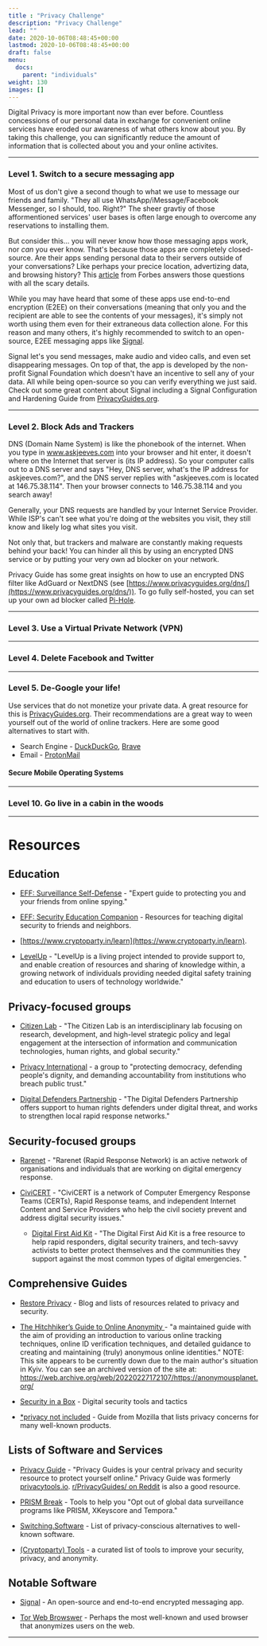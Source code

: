 ```yaml
---
title : "Privacy Challenge"
description: "Privacy Challenge"
lead: ""
date: 2020-10-06T08:48:45+00:00
lastmod: 2020-10-06T08:48:45+00:00
draft: false
menu:
  docs:
    parent: "individuals"
weight: 130
images: []
---
```


Digital Privacy is more important now than ever before.  Countless concessions of our personal data in exchange for convenient online services have eroded our awareness of what others know about you.  By taking this challenge, you can significantly reduce the amount of information that is collected about you and your online activites.

--------------------
### Level 1. Switch to a secure messaging app

Most of us don't give a second though to what we use to message our friends and family.  "They all use WhatsApp/iMessage/Facebook Messenger, so I should, too.  Right?"  The sheer gravtiy of those afformentioned services' user bases is often large enough to overcome any reservations to installing them.  

But consider this... you will never know how those messaging apps work, nor _can_ you ever know.  That's because those apps are completely closed-source.  Are their apps sending personal data to their servers outside of your conversations?  Like perhaps your precice location, advertizing data, and browsing history?  This [article](https://www.forbes.com/sites/zakdoffman/2021/01/16/stop-using-facebook-messenger-after-whatsapp-vs-apple-imessage-and-signal-privacy-backlash/) from Forbes answers those questions with all the scary details.

While you may have heard that some of these apps use end-to-end encryption (E2EE) on their conversations (meaning that only you and the recipient are able to see the contents of your messages), it's simply not worth using them even for their extraneous data collection alone.  For this reason and many others, it's highly recommended to switch to an open-source, E2EE messaging apps like [Signal](https://signal.org/).

Signal let's you send messages, make audio and video calls, and even set disappearing messages.  On top of that, the app is developed by the non-profit Signal Foundation which doesn't have an incentive to sell any of your data.  All while being open-source so you can verify everything we just said. Check out some great content about Signal including a Signal Configuration and Hardening Guide from [PrivacyGuides.org](https://www.privacyguides.org/en/real-time-communication/#signal).

--------------------
### Level 2. Block Ads and Trackers

DNS (Domain Name System) is like the phonebook of the internet.  When you type in www.askjeeves.com into your browser and hit enter, it doesn't where on the Internet that server is (its IP address).  So your computer calls out to a DNS server and says "Hey, DNS server, what's the IP address for askjeeves.com?", and the DNS server replies with "askjeeves.com is located at 146.75.38.114".  Then your browser connects to 146.75.38.114 and you search away!

Generally, your DNS requests are handled by your Internet Service Provider.  While ISP's can't see what you're doing *at* the websites you visit, they still know and likely log what sites you visit. 

Not only that, but trackers and malware are constantly making requests behind your back!  You can hinder all this by using an encrypted DNS service or by putting your very own ad blocker on your network.  

Privacy Guide has some great insights on how to use an encrypted DNS filter like AdGuard or NextDNS (see [https://www.privacyguides.org/dns/](https://www.privacyguides.org/dns/)).  To go fully self-hosted, you can set up your own ad blocker called [Pi-Hole](https://pi-hole.net/).

--------------------
### Level 3. Use a Virtual Private Network (VPN)

--------------------
### Level 4. Delete Facebook and Twitter

--------------------
### Level 5. De-Google your life!  

Use services that do not monetize your private data.  A great resource for this is [PrivacyGuides.org](https://www.privacyguides.org/tools/).  Their recommendations are a great way to ween yourself out of the world of online trackers.  Here are some good alternatives to start with.

- Search Engine - [DuckDuckGo](https://duckduckgo.com/), [Brave](https://search.brave.com)
- Email - [ProtonMail](https://proton.me/mail)

#### Secure Mobile Operating Systems

--------------------
### Level 10.  Go live in a cabin in the woods




--------------------
# Resources

## Education

- [EFF: Surveillance Self-Defense](https://ssd.eff.org) - "Expert guide to protecting you and your friends from online spying."

- [EFF: Security Education Companion](https://sec.eff.org) - Resources for teaching digital security to friends and neighbors. 

- [https://www.cryptoparty.in/learn](https://www.cryptoparty.in/learn).

- [LevelUp](https://www.level-up.cc/) - "LevelUp is a living project intended to provide support to, and enable creation of resources and sharing of knowledge within, a growing network of individuals providing needed digital safety training and education to users of technology worldwide."

## Privacy-focused groups

- [Citizen Lab](https://citizenlab.ca/) - "The Citizen Lab is an interdisciplinary lab focusing on research, development, and high-level strategic policy and legal engagement at the intersection of information and communication technologies, human rights, and global security."

- [Privacy International](https://privacyinternational.org/) - a group to "protecting democracy, defending people's dignity, and demanding accountability from institutions who breach public trust."

- [Digital Defenders Partnership](https://www.digitaldefenders.org) - "The Digital Defenders Partnership offers support to human rights defenders under digital threat, and works to strengthen local rapid response networks."  

## Security-focused groups

- [Rarenet](https://www.rarenet.org) - "Rarenet (Rapid Response Network) is an active network of organisations and individuals that are working on digital emergency response. 

- [CiviCERT](https://www.civicert.org) - "CiviCERT is a network of Computer Emergency Response Teams (CERTs), Rapid Response teams, and independent Internet Content and Service Providers who help the civil society prevent and address digital security issues."

    - [Digital First Aid Kit](https://digitalfirstaid.org/) - "The Digital First Aid Kit is a free resource to help rapid responders, digital security trainers, and tech-savvy activists to better protect themselves and the communities they support against the most common types of digital emergencies. "

##	Comprehensive Guides

- [Restore Privacy](https://restoreprivacy.com/privacy-tools/) - Blog and lists of resources related to privacy and security.

- [The Hitchhiker’s Guide to Online Anonymity ](https://anonymousplanet.org) - "a maintained guide with the aim of providing an introduction to various online tracking techniques, online ID verification techniques, and detailed guidance to creating and maintaining (truly) anonymous online identities." NOTE: This site appears to be currently down due to the main author's situation in Kyiv.  You can see an archived version of the site at: https://web.archive.org/web/20220227172107/https://anonymousplanet.org/ 

- [Security in a Box](https://securityinabox.org/en/) - Digital security tools and tactics

- [*privacy not included](https://foundation.mozilla.org/en/privacynotincluded/) - Guide from Mozilla that lists privacy concerns for many well-known products.


## Lists of Software and Services

- [Privacy Guide](https://www.privacyguides.org) - "Privacy Guides is your central privacy and security resource to protect yourself online." Privacy Guide was formerly [privacytools.io](https://www.privacytools.io/).  [r/PrivacyGuides/ on Reddit](https://www.reddit.com/r/PrivacyGuides/) is also a good resource.

- [PRISM Break](https://prism-break.org/) - Tools to help you "Opt out of global data surveillance programs like PRISM, XKeyscore and Tempora."

- [Switching.Software](https://switching.software) - List of privacy-conscious alternatives to well-known software.

- [(Cryptoparty) Tools](https://www.cryptoparty.in/learn/tools) - a curated list of tools to improve your security, privacy, and anonymity.

## Notable Software

- [Signal](https://signal.org/) - An open-source and end-to-end encrypted messaging app.

- [Tor Web Browswer](https://www.torproject.org) - Perhaps the most well-known and used browser that anonymizes users on the web.


--------------------
